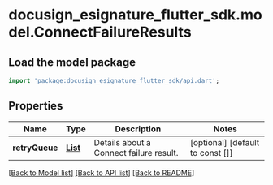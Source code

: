 # docusign_esignature_flutter_sdk.model.ConnectFailureResults

## Load the model package
```dart
import 'package:docusign_esignature_flutter_sdk/api.dart';
```

## Properties
Name | Type | Description | Notes
------------ | ------------- | ------------- | -------------
**retryQueue** | [**List<ConnectFailureResult>**](ConnectFailureResult.md) | Details about a Connect failure result. | [optional] [default to const []]

[[Back to Model list]](../README.md#documentation-for-models) [[Back to API list]](../README.md#documentation-for-api-endpoints) [[Back to README]](../README.md)


